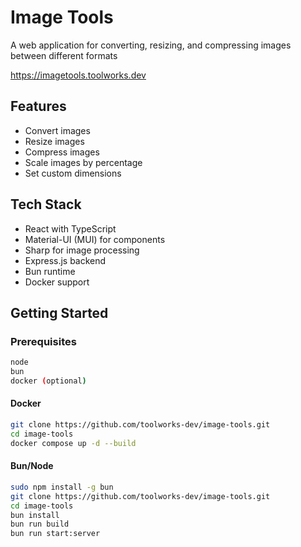 # Image Tools

A web application for converting, resizing, and compressing images between different formats

https://imagetools.toolworks.dev

## Features

- Convert images
- Resize images
- Compress images
- Scale images by percentage
- Set custom dimensions

## Tech Stack

- React with TypeScript
- Material-UI (MUI) for components
- Sharp for image processing
- Express.js backend
- Bun runtime
- Docker support

## Getting Started

### Prerequisites

```sh
node
bun
docker (optional)
```

#### Docker

```bash
git clone https://github.com/toolworks-dev/image-tools.git
cd image-tools
docker compose up -d --build
```

#### Bun/Node

```bash
sudo npm install -g bun
git clone https://github.com/toolworks-dev/image-tools.git
cd image-tools
bun install
bun run build
bun run start:server
```